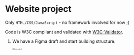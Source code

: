 # Website project

Only `HTML/CSS/JavaScript` - no framework involved for now ;)

Code is W3C compliant and validated with [W3C-Validator](https://pearson-intranet.hex-edu.com/rltoken/k3PWVePSeGDM_CeSlQbK2A).

1. We have a Figma draft and start building structure.

   <img src="/home/zivile/Holberton_projects/hex-web-development/0x02-html_advanced/figma_draft.jpg" alt="Figma draft" style="zoom:35%;" />





